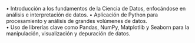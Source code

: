 •	Introducción a los fundamentos de la Ciencia de Datos, enfocándose en análisis e interpretación de datos.
•	Aplicación de Python para procesamiento y análisis de grandes volúmenes de datos.   
•	Uso de librerías clave como Pandas, NumPy, Matplotlib y Seaborn para la manipulación, visualización y depuración de datos.
